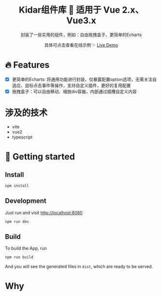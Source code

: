 <h1 align="center">Kidar组件库 🍥 适用于 Vue 2.x、Vue3.x</h1>

<p align="center">
  封装了一些实用的组件，例如：自由拖拽盒子、更简单的Echarts
</p>

<p align="center">
 具体可点击查看在线示例 ✨ <a href="https://kidarjs.github.io/kidar-vue-examples/">Live Demo</a>
</p>

# 🔥 Features

- [x] 更简单的Echarts: 将通用功能进行封装，仅暴露配置option选项，无需关注自适应、鼠标点击事件等操作，支持自定义插件，更好的复用配置
- [x] 拖拽盒子：可以自由移动、缩放div容器，内部通过插槽自定义内容

# 涉及的技术
* vite
* vue2
* typescript

# 🚀 Getting started

## Install

```bash
npm install
```

## Development

Just run and visit [http://localhost:8080](http://localhost:8080)

```bash
npm run dev
```

## Build 

To build the App, run

```bash
npm run build
```

And you will see the generated files in `dist`, which are ready to be served.

# Why


